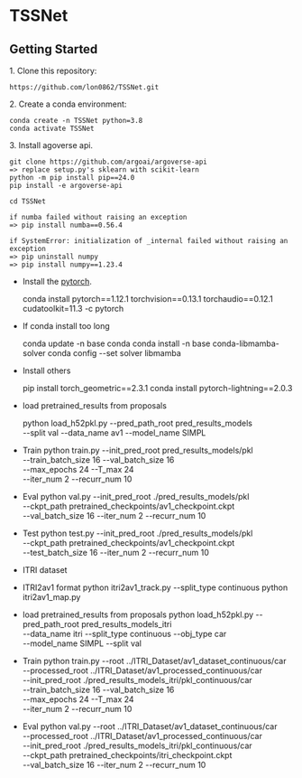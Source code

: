 # TSSNet

## Getting Started

1\. Clone this repository:
```
https://github.com/lon0862/TSSNet.git
```

2\. Create a conda environment:
```
conda create -n TSSNet python=3.8
conda activate TSSNet
```

3\. Install agoverse api. 
```
git clone https://github.com/argoai/argoverse-api
=> replace setup.py's sklearn with scikit-learn
python -m pip install pip==24.0
pip install -e argoverse-api
```

	cd TSSNet
	
	if numba failed without raising an exception
	=> pip install numba==0.56.4

	if SystemError: initialization of _internal failed without raising an exception
	=> pip uninstall numpy
	=> pip install numpy==1.23.4

- Install the [pytorch](https://pytorch.org/). 

	conda install pytorch==1.12.1 torchvision==0.13.1 torchaudio==0.12.1 cudatoolkit=11.3 -c pytorch

- If conda install too long 
	
	conda update -n base conda
	conda install -n base conda-libmamba-solver
	conda config --set solver libmamba

- Install others

	pip install torch_geometric==2.3.1
	conda install pytorch-lightning==2.0.3

- load pretrained_results from proposals
	
	python load_h52pkl.py --pred_path_root pred_results_models \
	--split val --data_name av1 --model_name SIMPL

- Train
	python train.py --init_pred_root pred_results_models/pkl \
	--train_batch_size 16 --val_batch_size 16 \
	--max_epochs 24 --T_max 24 \
	--iter_num 2 --recurr_num 10

- Eval 
	python val.py --init_pred_root ./pred_results_models/pkl \
	--ckpt_path pretrained_checkpoints/av1_checkpoint.ckpt \
	--val_batch_size 16 --iter_num 2 --recurr_num 10

- Test 
	python test.py --init_pred_root ./pred_results_models/pkl \
	--ckpt_path pretrained_checkpoints/av1_checkpoint.ckpt \
	--test_batch_size 16 --iter_num 2 --recurr_num 10

- ITRI dataset
- ITRI2av1 format
	python itri2av1_track.py --split_type continuous
	python itri2av1_map.py

- load pretrained_results from proposals
	python load_h52pkl.py --pred_path_root pred_results_models_itri \
	--data_name itri --split_type continuous --obj_type car \
	--model_name SIMPL --split val 

- Train 
	python train.py 
	--root ../ITRI_Dataset/av1_dataset_continuous/car \
	--processed_root ../ITRI_Dataset/av1_processed_continuous/car \
	--init_pred_root ./pred_results_models_itri/pkl_continuous/car \
	--train_batch_size 16 --val_batch_size 16 \
	--max_epochs 24 --T_max 24 \
	--iter_num 2 --recurr_num 10
	

- Eval 
	python val.py --root ../ITRI_Dataset/av1_dataset_continuous/car \
	--processed_root ../ITRI_Dataset/av1_processed_continuous/car \
	--init_pred_root ./pred_results_models_itri/pkl_continuous/car \
	--ckpt_path pretrained_checkpoints/itri_checkpoint.ckpt \
	--val_batch_size 16 --iter_num 2 --recurr_num 10 
